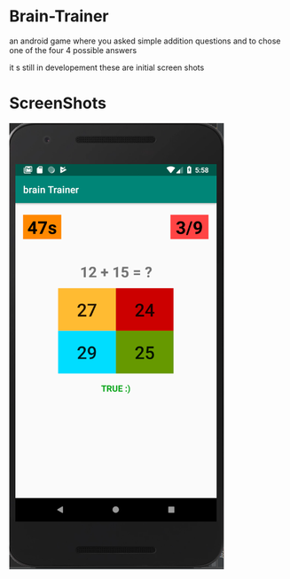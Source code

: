 # Brain-Trainer
an android game where you asked simple addition questions and to  chose one of the four 4 possible answers

it s still in developement
these are initial screen shots

# ScreenShots
![alt text](ScreenShots/Capture1.PNG)